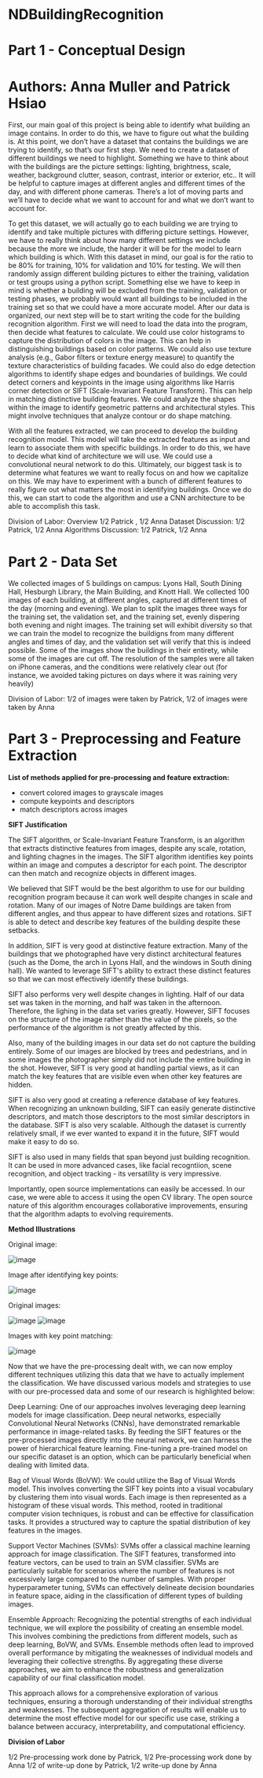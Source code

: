 # NDBuildingRecognition

# Part 1 - Conceptual Design
# Authors: Anna Muller and Patrick Hsiao

First, our main goal of this project is being able to identify what building an image contains. In order to do this, we have to figure out what the building is. At this point, we don’t have a dataset that contains the buildings we are trying to identify, so that’s our first step. We need to create a dataset of different buildings we need to highlight. Something we have to think about with the buildings are the picture settings: lighting, brightness, scale, weather, background clutter, season, contrast, interior or exterior, etc.. It will be helpful to capture images at different angles and different times of the day, and with different phone cameras. There’s a lot of moving parts and we’ll have to decide what we want to account for and what we don’t want to account for. 

To get this dataset, we will actually go to each building we are trying to identify and take multiple pictures with differing picture settings. However, we have to really think about how many different settings we include because the more we include, the harder it will be for the model to learn which building is which. 
With this dataset in mind, our goal is for the ratio to be 80% for training, 10% for validation and 10% for testing. We will then randomly assign different building pictures to either the training, validation or test groups using a python script. Something else we have to keep in mind is whether a building will be excluded from the training, validation or testing phases, we probably would want all buildings to be included in the training set so that we could have a more accurate model.
After our data is organized, our next step will be to start writing the code for the building recognition algorithm. First we will need to load the data into the program, then decide what features to calculate. We could use color histograms to capture the distribution of colors in the image. This can help in distinguishing buildings based on color patterns. We could also use texture analysis (e.g., Gabor filters or texture energy measure) to quantify the texture characteristics of building facades. We could also do edge detection algorithms to identify shape edges and boundaries of buildings. We could detect corners and keypoints in the image using algorithms like Harris corner detection or SIFT (Scale-Invariant Feature Transform). This can help in matching distinctive building features. We could analyze the shapes within the image to identify geometric patterns and architectural styles. This might involve techniques that analyze contour or do shape matching. 

With all the features extracted, we can proceed to develop the building recognition model. This model will take the extracted features as input and learn to associate them with specific buildings. In order to do this, we have to decide what kind of architecture we will use. We could use a convolutional neural network to do this. Ultimately, our biggest task is to determine what features we want to really focus on and how we capitalize on this. We may have to experiment with a bunch of different features to really figure out what matters the most in identifying buildings. Once we do this, we can start to code the algorithm and use a CNN architecture to be able to accomplish this task. 

Division of Labor: 
Overview 1/2 Patrick , 1/2 Anna
Dataset Discussion: 1/2 Patrick, 1/2 Anna
Algorithms Discussion: 1/2 Patrick, 1/2 Anna

# Part 2 - Data Set

We collected images of 5 buildings on campus: Lyons Hall, South Dining Hall, Hesburgh Library, the Main Building, and Knott Hall. We collected 100 images of each building, at different angles, captured at different times of the day (morning and evening).
We plan to split the images three ways for the training set, the validation set, and the training set, evenly dispering both evening and night images. The training set will exhibit diversity so that we can train the model to recognize the buildigns from many different angles and times of day, and the validation set will verify that this is indeed possible. 
Some of the images show the buildings in their entirety, while some of the images are cut off. The resolution of the samples were all taken on iPhone cameras, and the conditions were relatively clear out (for instance, we avoided taking pictures on days where it was raining very heavily)

Division of Labor:
1/2 of images were taken by Patrick, 1/2 of images were taken by Anna

# Part 3 - Preprocessing and Feature Extraction

**List of methods applied for pre-processing and feature extraction:**
- convert colored images to grayscale images
- compute keypoints and descriptors
- match descriptors across images

**SIFT Justification**

The SIFT algorithm, or Scale-Invariant Feature Transform, is an algorithm that extracts distinctive features from images, despite any scale, rotation, and lighting chagnes in the images. The SIFT algorithm identifies key points within an image and computes a descriptor for each point. The descriptor can then match and recognize objects in different images.

We believed that SIFT would be the best algorithm to use for our building recognition program because it can work well despite changes in scale and rotation. Many of our images of Notre Dame buildings are taken from different angles, and thus appear to have different sizes and rotations. SIFT is able to detect and describe key features of the building despite these setbacks.

In addition, SIFT is very good at distinctive feature extraction. Many of the buildings that we photographed have very distinct architectural features (such as the Dome, the arch in Lyons Hall, and the windows in South dining hall). We wanted to leverage SIFT's ability to extract these distinct features so that we can most effectively identify these buildings.

SIFT also performs very well despite changes in lighting. Half of our data set was taken in the morning, and half was taken in the afternoon. Therefore, the lighing in the data set varies greatly. However, SIFT focuses on the structure of the image rather than the value of the pixels, so the performance of the algorithm is not greatly affected by this. 

Also, many of the building images in our data set do not capture the building entirely. Some of our images are blocked by trees and pedestrians, and in some images the photographer simply did not include the entire building in the shot. However, SIFT is very good at handling partial views, as it can match the key features that are visible even when other key features are hidden.

SIFT is also very good at creating a reference database of key features. When recognizing an unknown building, SIFT can easily generate distinctive descriptors, and match those descriptors to the most similar descriptors in the database. SIFT is also very scalable. Although the dataset is currently relatively small, if we ever wanted to expand it in the future, SIFT would make it easy to do so.

SIFT is also used in many fields that span beyond just building recognition. It can be used in more advanced cases, like facial recogntiion, scene recognition, and object tracking - its versatility is very impressive. 

Importantly, open source implementations can easily be accessed. In our case, we were able to access it using the open CV library. The open source nature of this algorithm encourages collaborative improvements, ensuring that the algorithm adapts to evolving requirements.

**Method Illustrations**

Original image:

![image](https://github.com/hsiaopat/NDBuildingRecognition/assets/97554902/50419704-5cd9-472b-b7ba-5cc0cae6704b)

Image after identifying key points:

![image](https://github.com/hsiaopat/NDBuildingRecognition/assets/97554902/a63bbcee-5153-46d8-b762-fd9041106543)

Original images:

![image](https://github.com/hsiaopat/NDBuildingRecognition/assets/97554902/1f0baf12-22be-4b1a-9bac-6c0f16c537b3) ![image](https://github.com/hsiaopat/NDBuildingRecognition/assets/97554902/d6f712cd-fbe5-44f9-8d31-864a9b544a5e)

Images with key point matching: 

![image](https://github.com/hsiaopat/NDBuildingRecognition/assets/97554902/07db31ac-5a99-479f-8c4e-85b085a95057)

Now that we have the pre-processing dealt with, we can now employ different techniques utilizing this data that we have to actually implement the classification. We have discussed various models and strategies to use with our pre-processed data and some of our research is highlighted below:

Deep Learning:
One of our approaches involves leveraging deep learning models for image classification. Deep neural networks, especially Convolutional Neural Networks (CNNs), have demonstrated remarkable performance in image-related tasks. By feeding the SIFT features or the pre-processed images directly into the neural network, we can harness the power of hierarchical feature learning. Fine-tuning a pre-trained model on our specific dataset is an option, which can be particularly beneficial when dealing with limited data.

Bag of Visual Words (BoVW):
We could utilize the Bag of Visual Words model. This involves converting the SIFT key points into a visual vocabulary by clustering them into visual words. Each image is then represented as a histogram of these visual words. This method, rooted in traditional computer vision techniques, is robust and can be effective for classification tasks. It provides a structured way to capture the spatial distribution of key features in the images.

Support Vector Machines (SVMs):
SVMs offer a classical machine learning approach for image classification. The SIFT features, transformed into feature vectors, can be used to train an SVM classifier. SVMs are particularly suitable for scenarios where the number of features is not excessively large compared to the number of samples. With proper hyperparameter tuning, SVMs can effectively delineate decision boundaries in feature space, aiding in the classification of different types of building images.

Ensemble Approach:
Recognizing the potential strengths of each individual technique, we will explore the possibility of creating an ensemble model. This involves combining the predictions from different models, such as deep learning, BoVW, and SVMs. Ensemble methods often lead to improved overall performance by mitigating the weaknesses of individual models and leveraging their collective strengths. By aggregating these diverse approaches, we aim to enhance the robustness and generalization capability of our final classification model.

This approach allows for a comprehensive exploration of various techniques, ensuring a thorough understanding of their individual strengths and weaknesses. The subsequent aggregation of results will enable us to determine the most effective model for our specific use case, striking a balance between accuracy, interpretability, and computational efficiency.

**Division of Labor**

1/2 Pre-processing work done by Patrick, 1/2 Pre-processing work done by Anna
1/2 of write-up done by Patrick, 1/2 write-up done by Anna






